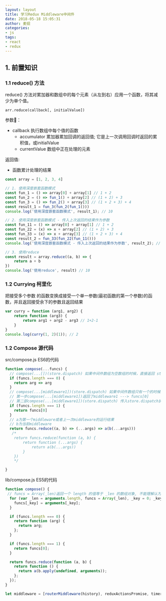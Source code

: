 ```yaml
---
layout: layout
title: 学习Redux Middleware中间件
date: 2018-05-18 15:05:31
author: 麦砚
categories: 
- js 
tags:
- react
- redux
---
```


## 1. 前置知识

### 1.1 reduce() 方法

reduce() 方法对累加器和数组中的每个元素（从左到右）应用一个函数，将其减少为单个值。

`arr.reduce(callback[, initialValue])`

参数：

- callback 执行数组中每个值的函数
  - accumulator 累加器累加回调的返回值; 它是上一次调用回调时返回的累积值，或initialValue
  - currentValue 数组中正在处理的元素

返回值:

- 函数累计处理的结果

``` js
const array = [1, 2, 3, 4]

// 1. 使用深度嵌套函数模式
const fun_1 = () => array[0] + array[1] // 1 + 2
const fun_2 = () => fun_1() + array[2] // (1 + 2) + 3
const fun_3 = () => fun_2() + array[3] // (1 + 2 + 3) + 4
const result_1 = fun_3(fun_2(fun_1()))
console.log('使用深度嵌套函数模式', result_1); // 10

// 2. 使用深度嵌套函数模式 - 传入上次返回的结果作为参数
const fun_11 = () => array[0] + array[1] // 1 + 2
const fun_22 = (x) => x + array[2] // (1 + 2) + 3
const fun_33 = (x) => x + array[3] // (1 + 2 + 3) + 4
const result_2 = fun_33(fun_22(fun_11()))
console.log('使用深度嵌套函数模式 - 传入上次返回的结果作为参数', result_2); // 10

// 3. 使用reduce
const result = array.reduce((a, b) => {
    return a + b
})
console.log('使用reduce', result) // 10
```

### 1.2 Currying 柯里化

把接受多个参数 的函数变换成接受一个单一参数(最初函数的第一个参数)的函数，并且返回接受余下的参数且返回结果

``` js
var curry = function (arg1, arg2) {
    return function (arg3) {
        return arg1 + arg2 - arg3 // 1+2-1
    }
}
console.log(curry(1, 2)(1)); // 2
```

### 1.2 Compose 源代码

src/compose.js  ES6的代码

``` js
function compose(...funcs) {
  // compose(...[])(store.dispatch) 如果中间件数组为空数组的时候，直接返回 store.dispatch
  if (funcs.length === 0) {
    return arg => arg
  }
  // compose(...[middleware1])(store.dispatch) 如果中间件数组只有一个的时候，
  // 第一步compose(...[middleware1])返回了middleware1 ---> funcs[0]
  // 第二部compose(...[middleware1])(store.dispatch) 传入store.dispatch执行middleware1的方法
  if (funcs.length === 1) {
    return funcs[0]
  }
  // a为第一个middleware或者上一次middleware的运行结果
  // b为当前middleware
  return funcs.reduce((a, b) => (...args) => a(b(...args)))
   /*
    return funcs.reduce(function (a, b) {
        return function (...args) {
            return a(b(...args))
        }
    })
    */

}
```

lib/compose.js  ES5的代码

``` js
function compose() {
 // funcs = Array(_len)返回一个 length 的值等于 _len 的数组对象, 不能理解认为它包含 _len 个值为 undefined 的元素
  for (var _len = arguments.length, funcs = Array(_len), _key = 0; _key < _len; _key++) {
    funcs[_key] = arguments[_key];
  }

  if (funcs.length === 0) {
    return function (arg) {
      return arg;
    };
  }

  if (funcs.length === 1) {
    return funcs[0];
  }

  return funcs.reduce(function (a, b) {
    return function () {
      return a(b.apply(undefined, arguments));
    };
  });
}
```


``` js
let middleware = [routerMiddleware(history), reduxActionsPromise, timerMiddleware]
```



<!-- let middleware = [routerMiddleware(history), reduxActionsPromise, timerMiddleware]

if (__DEBUG__) {
  middleware = [...middleware, createLogger({})] -->
